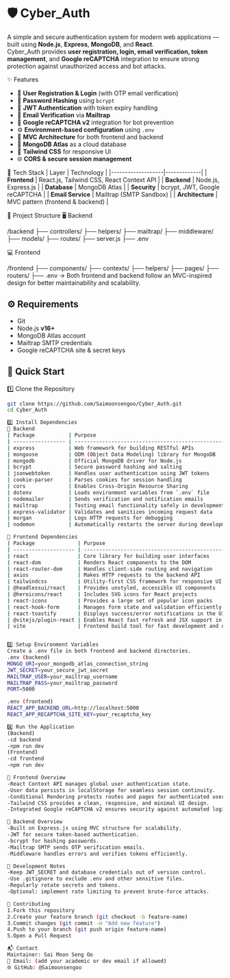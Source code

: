 # 🛡️ Cyber_Auth

A simple and secure authentication system for modern web applications — built using **Node.js**, **Express**, **MongoDB**, and **React**.  
Cyber_Auth provides **user registration, login, email verification, token management**, and **Google reCAPTCHA** integration to ensure strong protection against unauthorized access and bot attacks.

✨ Features
- 🔐 **User Registration & Login** (with OTP email verification)
- 🧂 **Password Hashing** using `bcrypt`
- 🪪 **JWT Authentication** with token expiry handling
- 📩 **Email Verification** via **Mailtrap**
- 🧠 **Google reCAPTCHA v2** integration for bot prevention
- ⚙️ **Environment-based configuration** using `.env`
- 🧱 **MVC Architecture** for both frontend and backend
- 💾 **MongoDB Atlas** as a cloud database
- 🎨 **Tailwind CSS** for responsive UI
- 🌐 **CORS & secure session management**


🧰 Tech Stack
| Layer             | Technology  |
|-------------------|-------------|
| **Frontend**      | React.js, Tailwind CSS, React Context API |
| **Backend**       | Node.js, Express.js |
| **Database**      | MongoDB Atlas |
| **Security**      | bcrypt, JWT, Google reCAPTCHA |
| **Email Service** | Mailtrap (SMTP Sandbox) |
| **Architecture**  | MVC pattern (frontend & backend) |



📁 Project Structure
🖥️ Backend

/backend
├── controllers/
├── helpers/
├── mailtrap/
├── middleware/
├── models/
├── routes/
├── server.js
├── .env

💻 Frontend

/frontend
├── components/
├── contexts/
├── helpers/
├── pages/
├── routers/
├── .env
-> Both frontend and backend follow an MVC-inspired design for better maintainability and scalability.


## ⚙️ Requirements
- Git  
- Node.js **v16+**  
- MongoDB Atlas account  
- Mailtrap SMTP credentials  
- Google reCAPTCHA site & secret keys  


## 🚀 Quick Start

1️⃣ Clone the Repository
```bash
git clone https://github.com/Saimoonsengoo/Cyber_Auth.git
cd Cyber_Auth

2️⃣ Install Dependencies
🔧 Backend
| Package           | Purpose                                              |
| ----------------- | ---------------------------------------------------- |
| express           | Web framework for building RESTful APIs              |
| mongoose          | ODM (Object Data Modeling) library for MongoDB       |
| mongodb           | Official MongoDB driver for Node.js                  |
| bcrypt            | Secure password hashing and salting                  |
| jsonwebtoken      | Handles user authentication using JWT tokens         |
| cookie-parser     | Parses cookies for session handling                  |
| cors              | Enables Cross-Origin Resource Sharing                |
| dotenv            | Loads environment variables from `.env` file         |
| nodemailer        | Sends verification and notification emails           |
| mailtrap          | Testing email functionality safely in development    |
| express-validator | Validates and sanitizes incoming request data        |
| morgan            | Logs HTTP requests for debugging                     |
| nodemon           | Automatically restarts the server during development |

🎨 Frontend Dependencies
| Package              | Purpose                                                       |
| -------------------- | ------------------------------------------------------------- |
| react                | Core library for building user interfaces                     |
| react-dom            | Renders React components to the DOM                           |
| react-router-dom     | Handles client-side routing and navigation                    |
| axios                | Makes HTTP requests to the backend API                        |
| tailwindcss          | Utility-first CSS framework for responsive UI design          |
| @headlessui/react    | Provides unstyled, accessible UI components                   |
| @heroicons/react     | Includes SVG icons for React projects                         |
| react-icons          | Provides a large set of popular icon packs                    |
| react-hook-form      | Manages form state and validation efficiently                 |
| react-toastify       | Displays success/error notifications in the UI                |
| @vitejs/plugin-react | Enables React fast refresh and JSX support in Vite            |
| vite                 | Frontend build tool for fast development and optimized builds |


3️⃣ Setup Environment Variables
Create a .env file in both frontend and backend directories.
.env (backend)
MONGO_URI=your_mongodb_atlas_connection_string
JWT_SECRET=your_secure_jwt_secret
MAILTRAP_USER=your_mailtrap_username
MAILTRAP_PASS=your_mailtrap_password
PORT=5000

.env (frontend)
REACT_APP_BACKEND_URL=http://localhost:5000
REACT_APP_RECAPTCHA_SITE_KEY=your_recaptcha_key

4️⃣ Run the Application
(Backend)
-cd backend
-npm run dev
(Frontend)
-cd frontend
-npm run dev

🧠 Frontend Overview
-React Context API manages global user authentication state.
-User data persists in localStorage for seamless session continuity.
-Conditional Rendering protects routes and pages for authenticated users only.
-Tailwind CSS provides a clean, responsive, and minimal UI design.
-Integrated Google reCAPTCHA v2 ensures security against automated logins and spam.

🧱 Backend Overview
-Built on Express.js using MVC structure for scalability.
-JWT for secure token-based authentication.
-bcrypt for hashing passwords.
-Mailtrap SMTP sends OTP verification emails.
-Middleware handles errors and verifies tokens efficiently.

🧩 Development Notes
-Keep JWT_SECRET and database credentials out of version control.
-Use .gitignore to exclude .env and other sensitive files.
-Regularly rotate secrets and tokens.
-Optional: implement rate limiting to prevent brute-force attacks.

🤝 Contributing
1.Fork this repository
2.Create your feature branch (git checkout -b feature-name)
3.Commit changes (git commit -m "Add new feature")
4.Push to your branch (git push origin feature-name)
5.Open a Pull Request

📬 Contact
Maintainer: Sai Moon Seng Oo
📧 Email: (add your academic or dev email if allowed)
🌐 GitHub: @Saimoonsengoo
